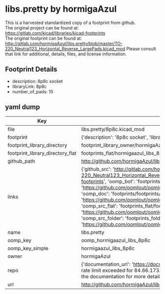 # libs.pretty by hormigaAzul  
This is a harvested standardized copy of a footprint from github.  
The original project can be found at:  
https://gitlab.com/kicad/libraries/kicad-footprints  
The original footprint can be found at:
http://gitlab.com/hormigaAzul/libs.pretty/blob/master/TO-220_Neutral123_Horizontal_Reverse_LargePads.kicad_mod
Please consult that link for additional, details, files, and license information.  
## Footprint Details
* description: 8p8c socket  
* libraryLink: 8p8c  
* number_of_pads: 10  
## yaml dump  
| Key | Value |  
| --- | --- |  
| file | libs.pretty/8p8c.kicad_mod |  
| footprint | {'description': '8p8c socket', 'libraryLink': '8p8c', 'number_of_pads': 10} |  
| footprint_library_directory | footprint_library_owner/hormigaAzul_libs.pretty |  
| footprint_library_directory_flat | footprints_flat/hormigaazul_libs_8p8c/working |  
| github_path | http://github.com/hormigaAzul/libs.pretty/blob/master/8p8c.kicad_mod |  
| links | {'github_src': 'http://gitlab.com/hormigaAzul/libs.pretty/blob/master/TO-220_Neutral123_Horizontal_Reverse_LargePads.kicad_mod', 'github_src_repo': 'https://gitlab.com/kicad/libraries/kicad-footprints', 'oomp_bot': 'footprints/hormigaazul_libs_8p8c/working', 'oomp_bot_github': 'https://github.com/oomlout/oomlout_oomp_footprint_bot/tree/main/footprints/hormigaazul_libs_8p8c/working', 'oomp_doc': 'footprints/footprints/hormigaAzul/libs/8p8c/working/', 'oomp_doc_github': 'https://github.com/oomlout/oomlout_oomp_footprint_doc/tree/main/footprints/footprints/hormigaAzul/libs/8p8c/working', 'oomp_src_flat': 'footprints_flat/footprints_flat/hormigaazul_libs_8p8c/working', 'oomp_src_flat_github': 'https://github.com/oomlout/oomlout_oomp_footprint_src/tree/main/footprints_flat/hormigaazul_libs_8p8c/working', 'oomp_src_folder': 'footprints_folder/footprints_folder/hormigaAzul/libs/8p8c/working', 'oomp_src_folder_github': 'https://github.com/oomlout/oomlout_oomp_footprint_src/tree/main/footprints_folder/hormigaAzul/libs/8p8c/working'} |  
| name | libs.pretty |  
| oomp_key | oomp_hormigaazul_libs_8p8c |  
| oomp_key_simple | hormigaazul_libs_8p8c |  
| owner | hormigaAzul |  
| repo | {'documentation_url': 'https://docs.github.com/rest/overview/resources-in-the-rest-api#rate-limiting', 'message': "API rate limit exceeded for 84.66.173.59. (But here's the good news: Authenticated requests get a higher rate limit. Check out the documentation for more details.)"} |  
| url | http://github.com/hormigaAzul/libs.pretty |  

